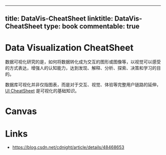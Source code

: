 
---
title: DataVis-CheatSheet
linktitle: DataVis-CheatSheet
type: book
commentable: true
---

# Data Visualization CheatSheet

数据可视化研究的是，如何将数据转化成为交互的图形或图像等，以视觉可以感受的方式表达，增强人的认知能力，达到发现、解释、分析、探索、决策和学习的目的。

数据库可视化并非仅指图表，而是对于交互、视觉、体验等完整用户链路的延伸，[UI CheatSheet](https://parg.co/6AH) 是可视化的基础知识。

# Canvas

# Links

- https://blog.csdn.net/cdnight/article/details/48468653

    